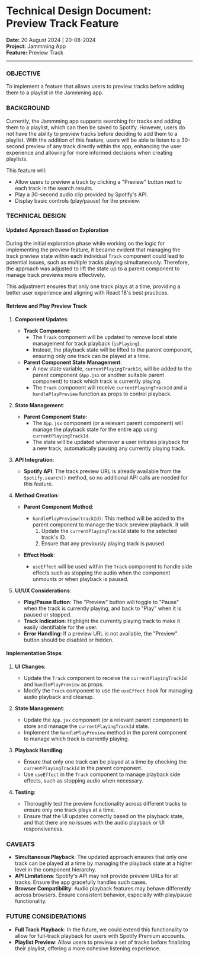 # **Technical Design Document: Preview Track Feature**

**Date:** 20 August 2024 | 20-08-2024    
**Project:** Jammming App  
**Feature:** Preview Track

---

### **OBJECTIVE**

To implement a feature that allows users to preview tracks before adding them to a playlist in the Jammming app.

### **BACKGROUND**

Currently, the Jammming app supports searching for tracks and adding them to a playlist, which can then be saved to Spotify. However, users do not have the ability to preview tracks before deciding to add them to a playlist. With the addition of this feature, users will be able to listen to a 30-second preview of any track directly within the app, enhancing the user experience and allowing for more informed decisions when creating playlists.

This feature will:
- Allow users to preview a track by clicking a "Preview" button next to each track in the search results.
- Play a 30-second audio clip provided by Spotify's API.
- Display basic controls (play/pause) for the preview.

### **TECHNICAL DESIGN**

#### **Updated Approach Based on Exploration**

During the initial exploration phase while working on the logic for implementing the preview feature, it became evident that managing the track preview state within each individual `Track` component could lead to potential issues, such as multiple tracks playing simultaneously. Therefore, the approach was adjusted to lift the state up to a parent component to manage track previews more effectively.

This adjustment ensures that only one track plays at a time, providing a better user experience and aligning with React 18's best practices.

#### **Retrieve and Play Preview Track**

1. **Component Updates**:
   - **Track Component**:
     - The `Track` component will be updated to remove local state management for track playback (`isPlaying`).
     - Instead, the playback state will be lifted to the parent component, ensuring only one track can be played at a time.
   - **Parent Component State Management**:
     - A new state variable, `currentPlayingTrackId`, will be added to the parent component (`App.jsx` or another suitable parent component) to track which track is currently playing.
     - The `Track` component will receive `currentPlayingTrackId` and a `handlePlayPreview` function as props to control playback.

2. **State Management**:
   - **Parent Component State**:
     - The `App.jsx` component (or a relevant parent component) will manage the playback state for the entire app using `currentPlayingTrackId`.
     - The state will be updated whenever a user initiates playback for a new track, automatically pausing any currently playing track.

3. **API Integration**:
   - **Spotify API**: The track preview URL is already available from the `Spotify.search()` method, so no additional API calls are needed for this feature.

4. **Method Creation**:
   - **Parent Component Method**:
     - `handlePlayPreview(trackId)`: This method will be added to the parent component to manage the track preview playback. It will:
       1. Update the `currentPlayingTrackId` state to the selected track's ID.
       2. Ensure that any previously playing track is paused.

   - **Effect Hook**:
     - `useEffect` will be used within the `Track` component to handle side effects such as stopping the audio when the component unmounts or when playback is paused.

5. **UI/UX Considerations**:
   - **Play/Pause Button**: The "Preview" button will toggle to "Pause" when the track is currently playing, and back to "Play" when it is paused or stopped.
   - **Track Indication**: Highlight the currently playing track to make it easily identifiable for the user.
   - **Error Handling**: If a preview URL is not available, the "Preview" button should be disabled or hidden.

#### **Implementation Steps**

1. **UI Changes**:
   - Update the `Track` component to receive the `currentPlayingTrackId` and `handlePlayPreview` as props.
   - Modify the `Track` component to use the `useEffect` hook for managing audio playback and cleanup.

2. **State Management**:
   - Update the `App.jsx` component (or a relevant parent component) to store and manage the `currentPlayingTrackId` state.
   - Implement the `handlePlayPreview` method in the parent component to manage which track is currently playing.

3. **Playback Handling**:
   - Ensure that only one track can be played at a time by checking the `currentPlayingTrackId` in the parent component.
   - Use `useEffect` in the `Track` component to manage playback side effects, such as stopping audio when necessary.

4. **Testing**:
   - Thoroughly test the preview functionality across different tracks to ensure only one track plays at a time.
   - Ensure that the UI updates correctly based on the playback state, and that there are no issues with the audio playback or UI responsiveness.

### **CAVEATS**

- **Simultaneous Playback**: The updated approach ensures that only one track can be played at a time by managing the playback state at a higher level in the component hierarchy.
- **API Limitations**: Spotify's API may not provide preview URLs for all tracks. Ensure the app gracefully handles such cases.
- **Browser Compatibility**: Audio playback features may behave differently across browsers. Ensure consistent behavior, especially with play/pause functionality.

### **FUTURE CONSIDERATIONS**

- **Full Track Playback**: In the future, we could extend this functionality to allow for full-track playback for users with Spotify Premium accounts.
- **Playlist Preview**: Allow users to preview a set of tracks before finalizing their playlist, offering a more cohesive listening experience.